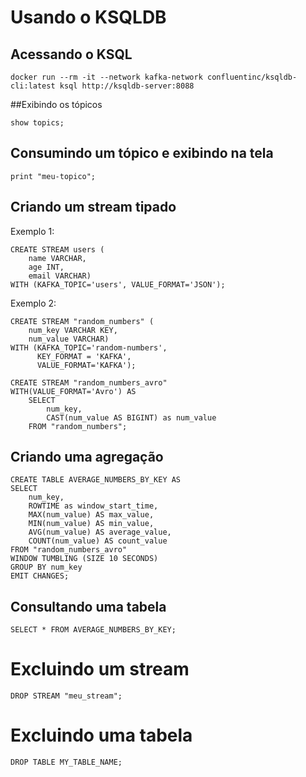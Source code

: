 # Usando o KSQLDB

## Acessando o KSQL
```
docker run --rm -it --network kafka-network confluentinc/ksqldb-cli:latest ksql http://ksqldb-server:8088
```

##Exibindo os tópicos
```
show topics;
```

## Consumindo um tópico e exibindo na tela
```
print "meu-topico";
```

## Criando um stream tipado
Exemplo 1:
```
CREATE STREAM users (
    name VARCHAR,
    age INT,
    email VARCHAR)
WITH (KAFKA_TOPIC='users', VALUE_FORMAT='JSON');
```
Exemplo 2:
```
CREATE STREAM "random_numbers" (
    num_key VARCHAR KEY,
    num_value VARCHAR)
WITH (KAFKA_TOPIC='random-numbers',
      KEY_FORMAT = 'KAFKA',
      VALUE_FORMAT='KAFKA');

CREATE STREAM "random_numbers_avro" 
WITH(VALUE_FORMAT='Avro') AS 
    SELECT
        num_key,
        CAST(num_value AS BIGINT) as num_value
    FROM "random_numbers";
```


## Criando uma agregação
```
CREATE TABLE AVERAGE_NUMBERS_BY_KEY AS
SELECT
    num_key,
    ROWTIME as window_start_time,
    MAX(num_value) AS max_value,
    MIN(num_value) AS min_value,
    AVG(num_value) AS average_value,
    COUNT(num_value) AS count_value
FROM "random_numbers_avro"
WINDOW TUMBLING (SIZE 10 SECONDS)
GROUP BY num_key
EMIT CHANGES;
```

## Consultando uma tabela
```
SELECT * FROM AVERAGE_NUMBERS_BY_KEY;
```

# Excluindo um stream
```
DROP STREAM "meu_stream";
```

# Excluindo uma tabela
```
DROP TABLE MY_TABLE_NAME;
```